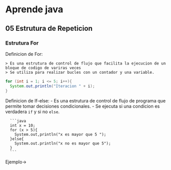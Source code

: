 # Aprende java

## 05 Estrutura de Repeticion
### Estrutura For
  Definicion de For:
  
    > Es una estrutura de control de flujo que facilita la ejecucion de un bloque de codigo de variras veces
    > Se utiliza para realizar bucles con un contador y una variable.
    
```JAVA
for (int i = 1; i <= 5; i++){
  System.out,println("Iteracion " + i);
}
```
      
  Definicion de If-else:
    - Es una estrutura de control de flujo de programa que permite tomar decisiones condicionales.
    - Se ejecuta si una condicion es verdadera `if` y si no `else`.
    
      ```java
      int x = 10;
      for (x > 5){
        System.out,println("x es mayor que 5 ");
      }else{
        System.out.println("x no es mayor que 5");
      }
      ```
      
  Ejemplo->
